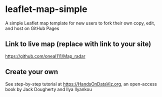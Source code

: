 # leaflet-map-simple
A simple Leaflet map template for new users to fork their own copy, edit, and host on GitHub Pages

## Link to live map (replace with link to your site)
https://github.com/oneal111/Map_radar

## Create your own
See step-by-step tutorial at https://HandsOnDataViz.org, an open-access book by Jack Dougherty and Ilya Ilyankou
